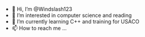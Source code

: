 - 👋 Hi, I’m @Windslash123
- 👀 I’m interested in computer science and reading 
- 🌱 I’m currently learning C++ and training for USACO
- 📫 How to reach me ...
